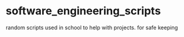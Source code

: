 # software_engineering_scripts
random scripts used in school to help with projects. for safe keeping
